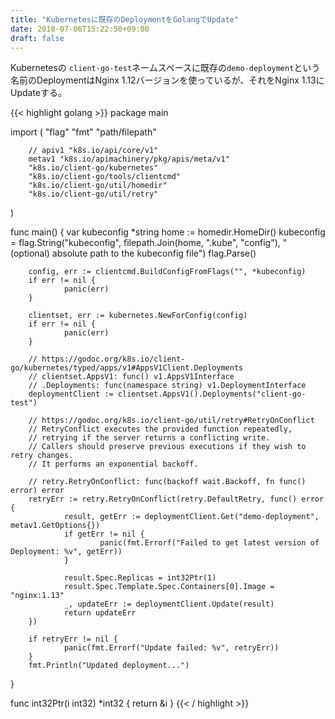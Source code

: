 ```yaml
---
title: "Kubernetesに既存のDeploymentをGolangでUpdate"
date: 2018-07-06T15:22:50+09:00
draft: false
---
```



Kubernetesの `client-go-test`ネームスペースに既存の`demo-deployment`という名前のDeploymentはNginx 1.12バージョンを使っているが、それをNginx 1.13にUpdateする。

{{< highlight golang >}}
package main

import (
        "flag"
        "fmt"
        "path/filepath"

        // apiv1 "k8s.io/api/core/v1"
        metav1 "k8s.io/apimachinery/pkg/apis/meta/v1"
        "k8s.io/client-go/kubernetes"
        "k8s.io/client-go/tools/clientcmd"
        "k8s.io/client-go/util/homedir"
        "k8s.io/client-go/util/retry"
)

func main() {
        var kubeconfig *string
        home := homedir.HomeDir()
        kubeconfig = flag.String("kubeconfig", filepath.Join(home, ".kube", "config"), "(optional) absolute path to the kubeconfig file")
        flag.Parse()

        config, err := clientcmd.BuildConfigFromFlags("", *kubeconfig)
        if err != nil {
                panic(err)
        }

        clientset, err := kubernetes.NewForConfig(config)
        if err != nil {
                panic(err)
        }

        // https://godoc.org/k8s.io/client-go/kubernetes/typed/apps/v1#AppsV1Client.Deployments
        // clientset.AppsV1: func() v1.AppsV1Interface
        // .Deployments: func(namespace string) v1.DeploymentInterface
        deploymentClient := clientset.AppsV1().Deployments("client-go-test")

        // https://godoc.org/k8s.io/client-go/util/retry#RetryOnConflict
        // RetryConflict executes the provided function repeatedly,
        // retrying if the server returns a conflicting write.
        // Callers should preserve previous executions if they wish to retry changes.
        // It performs an exponential backoff.

        // retry.RetryOnConflict: func(backoff wait.Backoff, fn func() error) error
        retryErr := retry.RetryOnConflict(retry.DefaultRetry, func() error {
                result, getErr := deploymentClient.Get("demo-deployment", metav1.GetOptions{})
                if getErr != nil {
                        panic(fmt.Errorf("Failed to get latest version of Deployment: %v", getErr))
                }

                result.Spec.Replicas = int32Ptr(1)
                result.Spec.Template.Spec.Containers[0].Image = "nginx:1.13"
                _, updateErr := deploymentClient.Update(result)
                return updateErr
        })

        if retryErr != nil {
                panic(fmt.Errorf("Update failed: %v", retryErr))
        }
        fmt.Println("Updated deployment...")
}

func int32Ptr(i int32) *int32 { return &i }
{{< / highlight >}}
